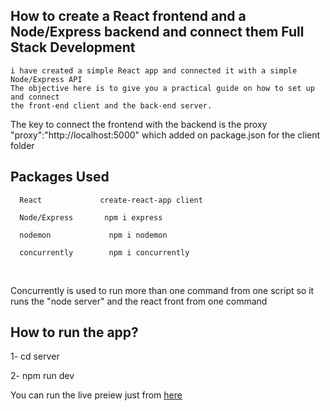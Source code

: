 How to create a React frontend and a Node/Express backend and connect them Full Stack Development
---
    
    i have created a simple React app and connected it with a simple Node/Express API 
    The objective here is to give you a practical guide on how to set up and connect 
    the front-end client and the back-end server.


The key to connect the frontend with the backend is the proxy
  "proxy":"http://localhost:5000"
which added on package.json for the client folder


 Packages Used 
---
      React             create-react-app client

      Node/Express       npm i express

      nodemon             npm i nodemon

      concurrently        npm i concurrently

<br/>
<p>Concurrently is used to run more than one command from one script so it runs the "node server" and the 
react front from one command </p>

How to run the app?
---
  1- cd server
  
  2- npm run dev

  You can run the live preiew just from <a href="">here</a>



